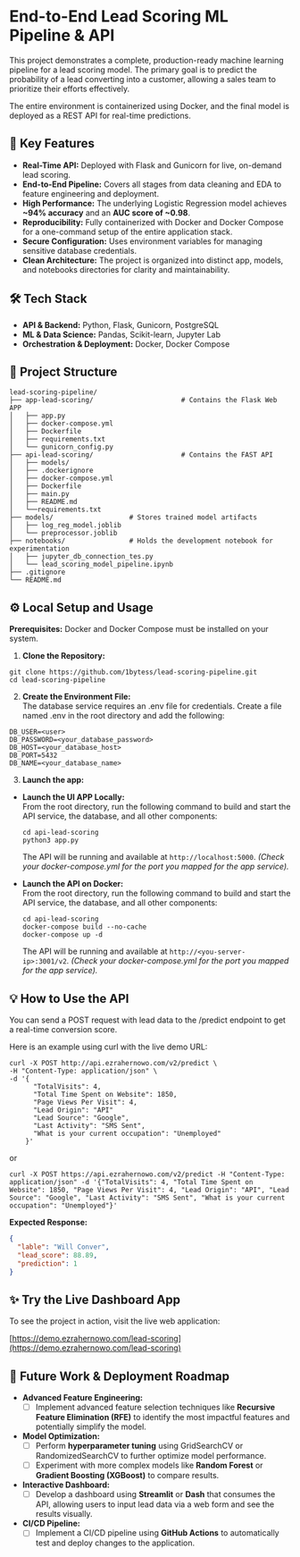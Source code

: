 # **End-to-End Lead Scoring ML Pipeline & API**

This project demonstrates a complete, production-ready machine learning pipeline for a lead scoring model. The primary goal is to predict the probability of a lead converting into a customer, allowing a sales team to prioritize their efforts effectively.

The entire environment is containerized using Docker, and the final model is deployed as a REST API for real-time predictions.

## **🚀 Key Features**

* **Real-Time API:** Deployed with Flask and Gunicorn for live, on-demand lead scoring.  
* **End-to-End Pipeline:** Covers all stages from data cleaning and EDA to feature engineering and deployment.  
* **High Performance:** The underlying Logistic Regression model achieves **~94% accuracy** and an **AUC score of ~0.98**.  
* **Reproducibility:** Fully containerized with Docker and Docker Compose for a one-command setup of the entire application stack.  
* **Secure Configuration:** Uses environment variables for managing sensitive database credentials.  
* **Clean Architecture:** The project is organized into distinct app, models, and notebooks directories for clarity and maintainability.

## **🛠️ Tech Stack**

* **API & Backend:** Python, Flask, Gunicorn, PostgreSQL  
* **ML & Data Science:** Pandas, Scikit-learn, Jupyter Lab  
* **Orchestration & Deployment:** Docker, Docker Compose

## **📂 Project Structure**
```
lead-scoring-pipeline/  
├── app-lead-scoring/                      # Contains the Flask Web APP
│   ├── app.py  
│   ├── docker-compose.yml 
│   ├── Dockerfile         
│   ├── requirements.txt    
│   └── gunicorn_config.py  
├── api-lead-scoring/                      # Contains the FAST API
│   ├── models/
│   ├── .dockerignore
│   ├── docker-compose.yml
│   ├── Dockerfile
│   ├── main.py     
│   ├── README.md 
│   └──requirements.txt    
├── models/                   # Stores trained model artifacts  
│   ├── log_reg_model.joblib  
│   └── preprocessor.joblib  
├── notebooks/                # Holds the development notebook for experimentation  
│   ├── jupyter_db_connection_tes.py
│   └── lead_scoring_model_pipeline.ipynb  
├── .gitignore  
└── README.md  
```

## **⚙️ Local Setup and Usage**

**Prerequisites:** Docker and Docker Compose must be installed on your system.

1. **Clone the Repository:**
```
git clone https://github.com/1bytess/lead-scoring-pipeline.git  
cd lead-scoring-pipeline
```

2. **Create the Environment File:**  
The database service requires an .env file for credentials. Create a file named .env in the root directory and add the following:  
```
DB_USER=<user>
DB_PASSWORD=<your_database_password>
DB_HOST=<your_database_host> 
DB_PORT=5432  
DB_NAME=<your_database_name>
```
3. **Launch the app:**

- **Launch the UI APP Locally:**  
  From the root directory, run the following command to build and start the API service, the database, and all other components:  
  ```
  cd api-lead-scoring
  python3 app.py
  ```
  The API will be running and available at `http://localhost:5000`. *(Check your docker-compose.yml for the port you mapped for the app service).*

- **Launch the API on Docker:**  
  From the root directory, run the following command to build and start the API service, the database, and all other components:  
  ```
  cd api-lead-scoring
  docker-compose build --no-cache
  docker-compose up -d
  ```
  The API will be running and available at `http://<you-server-ip>:3001/v2`. *(Check your docker-compose.yml for the port you mapped for the app service).*

## **💡 How to Use the API**

You can send a POST request with lead data to the /predict endpoint to get a real-time conversion score.

Here is an example using curl with the live demo URL:
```
curl -X POST http://api.ezrahernowo.com/v2/predict \   
-H "Content-Type: application/json" \
-d '{  
      "TotalVisits": 4,  
      "Total Time Spent on Website": 1850,  
      "Page Views Per Visit": 4,
      "Lead Origin": "API"  
      "Lead Source": "Google",  
      "Last Activity": "SMS Sent",  
      "What is your current occupation": "Unemployed"  
    }'
```
or
```
curl -X POST https://api.ezrahernowo.com/v2/predict -H "Content-Type: application/json" -d '{"TotalVisits": 4, "Total Time Spent on Website": 1850, "Page Views Per Visit": 4, "Lead Origin": "API", "Lead Source": "Google", "Last Activity": "SMS Sent", "What is your current occupation": "Unemployed"}'
```
**Expected Response:**
```json
{
  "lable": "Will Conver",
  "lead_score": 88.89,  
  "prediction": 1
}
```

## **✨ Try the Live Dashboard App**
To see the project in action, visit the live web application:

[https://demo.ezrahernowo.com/lead-scoring](https://demo.ezrahernowo.com/lead-scoring)

## **🔮 Future Work & Deployment Roadmap**

* **Advanced Feature Engineering:**  
  * [ ] Implement advanced feature selection techniques like **Recursive Feature Elimination (RFE)** to identify the most impactful features and potentially simplify the model.  
* **Model Optimization:**  
  * [ ] Perform **hyperparameter tuning** using GridSearchCV or RandomizedSearchCV to further optimize model performance.  
  * [ ] Experiment with more complex models like **Random Forest** or **Gradient Boosting (XGBoost)** to compare results.  
* **Interactive Dashboard:**  
  * [ ] Develop a dashboard using **Streamlit** or **Dash** that consumes the API, allowing users to input lead data via a web form and see the results visually.  
* **CI/CD Pipeline:**  
  * [ ] Implement a CI/CD pipeline using **GitHub Actions** to automatically test and deploy changes to the application.
